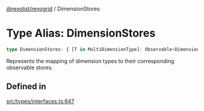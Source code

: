 [@revolist/revogrid](README.md) / DimensionStores

# Type Alias: DimensionStores

```ts
type DimensionStores: { [T in MultiDimensionType]: Observable<DimensionSettingsState> };
```

Represents the mapping of dimension types to their corresponding observable stores.

## Defined in

[src/types/interfaces.ts:647](https://github.com/revolist/revogrid/blob/0ab93afcbb5b98b002edc76b162fc6cdefa047cd/src/types/interfaces.ts#L647)
